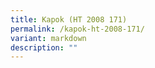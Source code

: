 ```yaml
---
title: Kapok (HT 2008 171)
permalink: /kapok-ht-2008-171/
variant: markdown
description: ""
---
```

